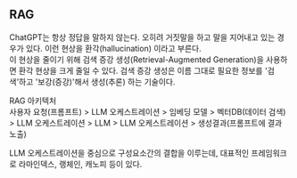 ## RAG

ChatGPT는 항상 정답을 말하지 않는다. 오히려 거짓말을 하고 말을 지어내고 있는 경우가 있다. 이런 현상을 환각(hallucination) 이라고 부른다.   
이 현상을 줄이기 위해 검색 증강 생성(Retrieval-Augmented Generation)을 사용하면 환각 현상을 크게 줄일 수 있다. 검색 증강 생성은 이름 그대로 필요한 정보를 '검색'하고 '보강(증강)'해서 생성(추론) 하는 기술이다.   

RAG 아키텍처   
사용자 요청(프롬프트) > LLM 오케스트레이션 > 임베딩 모델 > 벡터DB(데이터 검색) > LLM 오케스트레이션 > LLM > LLM 오케스트레이션 > 생성결과(프롬프트에 결과 노출)

LLM 오케스트레이션을 중심으로 구성요소간의 결합을 이루는데, 대표적인 프레임워크로 라마인덱스, 랭체인, 캐노피 등이 있다.